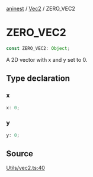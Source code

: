 [aninest](../../index.md) / [Vec2](../index.md) / ZERO\_VEC2

# ZERO\_VEC2

```ts
const ZERO_VEC2: Object;
```

A 2D vector with x and y set to 0.

## Type declaration

### x

```ts
x: 0;
```

### y

```ts
y: 0;
```

## Source

[Utils/vec2.ts:40](https://github.com/zphrs/aninest/blob/df0807b/src/Utils/vec2.ts#L40)
